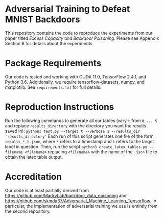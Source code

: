 # Adversarial Training to Defeat MNIST Backdoors

This repository contains the code to reproduce the experiments from our paper titled _Excess Capacity and Backdoor Poisoning_. Please see Appendix Section B for details about the experiments.

# Package Requirements
Our code is tested and working with CUDA 11.0, TensorFlow 2.4.1, and Python 3.6. Additionally, we require tensorflow-datasets, numpy, and matplotlib. See `requirements.txt` for full details.

# Reproduction Instructions
Run the following commands to generate all our tables (vary `t` from `0 ... 9` and replace `results_directory` with the directory you want the results saved in):
`python3 test.py --target t --verbose 1 --results_dir 'results_directory'`
Each run of this script generates one file of the form `results_*_t.json`, where `*` refers to a timestamp and `t` refers to the target label in question. Then, run the script `python3 create_latex_tables.py --filename <filename>` replacing `<filename>` with the name of the `.json` file to obtain the latex table output.

# Accreditation
Our code is at least partially derived from https://github.com/MadryLab/backdoor_data_poisoning and https://github.com/skmda37/Adversarial_Machine_Learning_Tensorflow. In particular, the implementation of adversarial training we use is entirely from the second repository.
